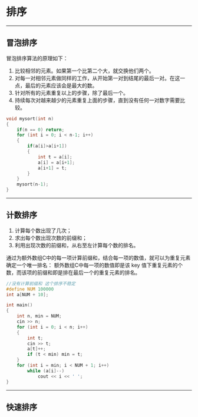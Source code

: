 # 排序
---
## 冒泡排序
冒泡排序算法的原理如下： 
1. 比较相邻的元素。如果第一个比第二个大，就交换他们两个。 
2. 对每一对相邻元素做同样的工作，从开始第一对到结尾的最后一对。在这一点，最后的元素应该会是最大的数。 
3. 针对所有的元素重复以上的步骤，除了最后一个。 
4. 持续每次对越来越少的元素重复上面的步骤，直到没有任何一对数字需要比较。
   

``` c++
void mysort(int n)
{
    if(n == 0) return;
    for (int i = 0; i < n-1; i++)
    {
        if(a[i]>a[i+1])
        {
            int t = a[i];
            a[i] = a[i+1];
            a[i+1] = t;
        }
    }
    mysort(n-1);
}
```
---
## 计数排序

1. 计算每个数出现了几次；
2. 求出每个数出现次数的前缀和；
3. 利用出现次数的前缀和，从右至左计算每个数的排名。

通过为额外数组C中的每一项计算前缀和，结合每一项的数值，就可以为重复元素确定一个唯一排名：
额外数组C中每一项的数值即是该 key 值下重复元素的个数，而该项的前缀和即是排在最后一个的重复元素的排名。

```c++
//没有计算前缀和 这个排序不稳定
#define NUM 100000
int a[NUM + 10];

int main()
{
    int n, min = NUM;
    cin >> n;
    for (int i = 0; i < n; i++)
    {
        int t;
        cin >> t;
        a[t]++;
        if (t < min) min = t;
    }
    for (int i = min; i < NUM + 1; i++)
        while (a[i]--)
            cout << i << ' ';
}
```

---
## 快速排序